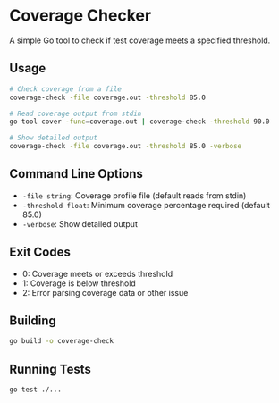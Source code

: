 # Coverage Checker

A simple Go tool to check if test coverage meets a specified threshold.

## Usage

```bash
# Check coverage from a file
coverage-check -file coverage.out -threshold 85.0

# Read coverage output from stdin
go tool cover -func=coverage.out | coverage-check -threshold 90.0

# Show detailed output
coverage-check -file coverage.out -threshold 85.0 -verbose
```

## Command Line Options

- `-file string`: Coverage profile file (default reads from stdin)
- `-threshold float`: Minimum coverage percentage required (default 85.0)
- `-verbose`: Show detailed output

## Exit Codes

- 0: Coverage meets or exceeds threshold
- 1: Coverage is below threshold
- 2: Error parsing coverage data or other issue

## Building

```bash
go build -o coverage-check
```

## Running Tests

```bash
go test ./...
```